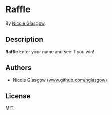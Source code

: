 # Raffle
<!-- If you'd like to use a logo instead uncomment this code and remove the text above this line

  ![Logo](URL to logo img file goes here)

-->

By [Nicole Glasgow](www.nicoleglasgow.org/).

## Description
**Raffle** Enter your name and see if you win!

## Authors

* Nicole Glasgow (www.github.com/nglasgow)

## License

MIT.
